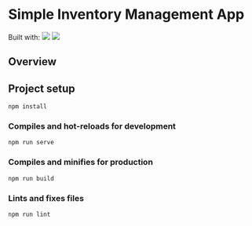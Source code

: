 # Simple Inventory Management App

Built with: 
[![](https://skillicons.dev/icons?i=vue)](https://skillicons.dev)
[![](https://skillicons.dev/icons?i=javascript)](https://skillicons.dev)

## Overview

## Project setup
```
npm install
```

### Compiles and hot-reloads for development
```
npm run serve
```

### Compiles and minifies for production
```
npm run build
```

### Lints and fixes files
```
npm run lint
```

